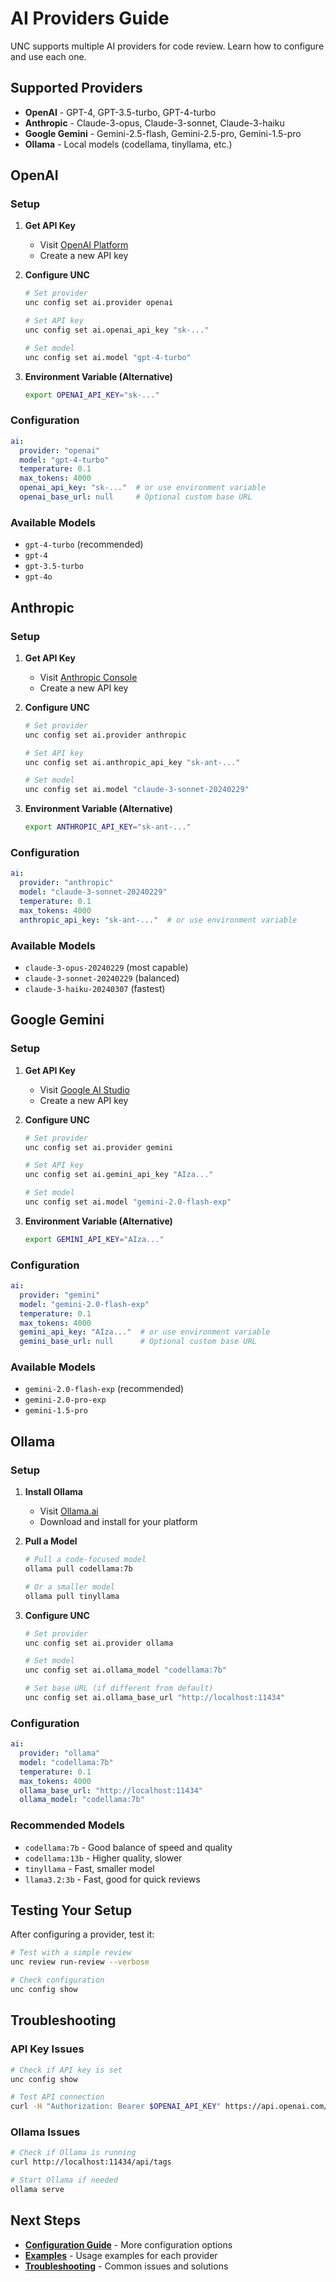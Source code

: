 # AI Providers Guide

UNC supports multiple AI providers for code review. Learn how to configure and use each one.

## Supported Providers

- **OpenAI** - GPT-4, GPT-3.5-turbo, GPT-4-turbo
- **Anthropic** - Claude-3-opus, Claude-3-sonnet, Claude-3-haiku
- **Google Gemini** - Gemini-2.5-flash, Gemini-2.5-pro, Gemini-1.5-pro
- **Ollama** - Local models (codellama, tinyllama, etc.)

## OpenAI

### Setup

1. **Get API Key**
   - Visit [OpenAI Platform](https://platform.openai.com/api-keys)
   - Create a new API key

2. **Configure UNC**
   ```bash
   # Set provider
   unc config set ai.provider openai
   
   # Set API key
   unc config set ai.openai_api_key "sk-..."
   
   # Set model
   unc config set ai.model "gpt-4-turbo"
   ```

3. **Environment Variable (Alternative)**
   ```bash
   export OPENAI_API_KEY="sk-..."
   ```

### Configuration
```yaml
ai:
  provider: "openai"
  model: "gpt-4-turbo"
  temperature: 0.1
  max_tokens: 4000
  openai_api_key: "sk-..."  # or use environment variable
  openai_base_url: null     # Optional custom base URL
```

### Available Models
- `gpt-4-turbo` (recommended)
- `gpt-4`
- `gpt-3.5-turbo`
- `gpt-4o`

## Anthropic

### Setup

1. **Get API Key**
   - Visit [Anthropic Console](https://console.anthropic.com/)
   - Create a new API key

2. **Configure UNC**
   ```bash
   # Set provider
   unc config set ai.provider anthropic
   
   # Set API key
   unc config set ai.anthropic_api_key "sk-ant-..."
   
   # Set model
   unc config set ai.model "claude-3-sonnet-20240229"
   ```

3. **Environment Variable (Alternative)**
   ```bash
   export ANTHROPIC_API_KEY="sk-ant-..."
   ```

### Configuration
```yaml
ai:
  provider: "anthropic"
  model: "claude-3-sonnet-20240229"
  temperature: 0.1
  max_tokens: 4000
  anthropic_api_key: "sk-ant-..."  # or use environment variable
```

### Available Models
- `claude-3-opus-20240229` (most capable)
- `claude-3-sonnet-20240229` (balanced)
- `claude-3-haiku-20240307` (fastest)

## Google Gemini

### Setup

1. **Get API Key**
   - Visit [Google AI Studio](https://makersuite.google.com/app/apikey)
   - Create a new API key

2. **Configure UNC**
   ```bash
   # Set provider
   unc config set ai.provider gemini
   
   # Set API key
   unc config set ai.gemini_api_key "AIza..."
   
   # Set model
   unc config set ai.model "gemini-2.0-flash-exp"
   ```

3. **Environment Variable (Alternative)**
   ```bash
   export GEMINI_API_KEY="AIza..."
   ```

### Configuration
```yaml
ai:
  provider: "gemini"
  model: "gemini-2.0-flash-exp"
  temperature: 0.1
  max_tokens: 4000
  gemini_api_key: "AIza..."  # or use environment variable
  gemini_base_url: null      # Optional custom base URL
```

### Available Models
- `gemini-2.0-flash-exp` (recommended)
- `gemini-2.0-pro-exp`
- `gemini-1.5-pro`

## Ollama

### Setup

1. **Install Ollama**
   - Visit [Ollama.ai](https://ollama.ai/)
   - Download and install for your platform

2. **Pull a Model**
   ```bash
   # Pull a code-focused model
   ollama pull codellama:7b
   
   # Or a smaller model
   ollama pull tinyllama
   ```

3. **Configure UNC**
   ```bash
   # Set provider
   unc config set ai.provider ollama
   
   # Set model
   unc config set ai.ollama_model "codellama:7b"
   
   # Set base URL (if different from default)
   unc config set ai.ollama_base_url "http://localhost:11434"
   ```

### Configuration
```yaml
ai:
  provider: "ollama"
  model: "codellama:7b"
  temperature: 0.1
  max_tokens: 4000
  ollama_base_url: "http://localhost:11434"
  ollama_model: "codellama:7b"
```

### Recommended Models
- `codellama:7b` - Good balance of speed and quality
- `codellama:13b` - Higher quality, slower
- `tinyllama` - Fast, smaller model
- `llama3.2:3b` - Fast, good for quick reviews

## Testing Your Setup

After configuring a provider, test it:

```bash
# Test with a simple review
unc review run-review --verbose

# Check configuration
unc config show
```

## Troubleshooting

### API Key Issues
```bash
# Check if API key is set
unc config show

# Test API connection
curl -H "Authorization: Bearer $OPENAI_API_KEY" https://api.openai.com/v1/models
```

### Ollama Issues
```bash
# Check if Ollama is running
curl http://localhost:11434/api/tags

# Start Ollama if needed
ollama serve
```

## Next Steps

- **[Configuration Guide](configuration.md)** - More configuration options
- **[Examples](examples.md)** - Usage examples for each provider
- **[Troubleshooting](troubleshooting.md)** - Common issues and solutions 